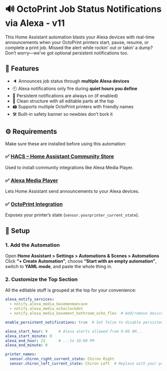 # 🔊 OctoPrint Job Status Notifications via Alexa - v11

This Home Assistant automation blasts your Alexa devices with real-time announcements when your OctoPrint printers start, pause, resume, or complete a print job. Missed the alert while rockin’ out or takin’ a dump? Don’t worry—we’ve got optional persistent notifications too.

## 🎸 Features

- 🔈 Announces job status through **multiple Alexa devices**
- 🕘 Alexa notifications only fire during **quiet hours you define**
- 🧱 Persistent notifications are always on (if enabled)
- 🧾 Clean structure with all editable parts at the top
- 🖨️ Supports multiple OctoPrint printers with friendly names
- 🛠️ Built-in safety banner so newbies don’t bork it

## ⚙️ Requirements

Make sure these are installed before using this automation:

### ✅ [HACS – Home Assistant Community Store](https://hacs.xyz/)
Used to install community integrations like Alexa Media Player.

### ✅ [Alexa Media Player](https://github.com/custom-components/alexa_media_player)
Lets Home Assistant send announcements to your Alexa devices.

### ✅ [OctoPrint Integration](https://www.home-assistant.io/integrations/octoprint/)
Exposes your printer’s state (`sensor.yourprinter_current_state`).

## 🚀 Setup

### 1. Add the Automation
Open **Home Assistant > Settings > Automations & Scenes > Automations**  
Click **“+ Create Automation”**, choose **“Start with an empty automation”**, switch to **YAML mode**, and paste the whole thing in.

### 2. Customize the Top Section
All the editable stuff is grouped at the top for your convenience:

```yaml
alexa_notify_services:
  - notify.alexa_media_basemenmancave
  - notify.alexa_media_echoclockdot
  - notify.alexa_media_basement_bathroom_echo_flex  # Add/remove devices as needed

enable_persistent_notifications: true  # Set false to disable persistent notifications

alexa_start_hour: 9     # Alexa alerts allowed from 9:00 AM...
alexa_start_minute: 0
alexa_end_hour: 22      # ...to 10:00 PM
alexa_end_minute: 0

printer_names:
  sensor.chiron_right_current_state: Chiron Right
  sensor.chiron_left_current_state: Chiron Left  # Replace with your printer sensors
